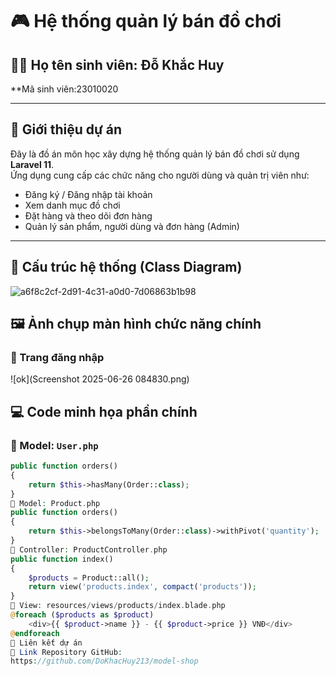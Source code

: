# 🎮 Hệ thống quản lý bán đồ chơi

## 👨‍🎓 Họ tên sinh viên: Đỗ Khắc Huy  
**Mã sinh viên:23010020

---

## 📌 Giới thiệu dự án

Đây là đồ án môn học xây dựng hệ thống quản lý bán đồ chơi sử dụng **Laravel 11**.  
Ứng dụng cung cấp các chức năng cho người dùng và quản trị viên như:

- Đăng ký / Đăng nhập tài khoản
- Xem danh mục đồ chơi
- Đặt hàng và theo dõi đơn hàng
- Quản lý sản phẩm, người dùng và đơn hàng (Admin)

---

## 🧱 Cấu trúc hệ thống (Class Diagram)
![a6f8c2cf-2d91-4c31-a0d0-7d06863b1b98](https://github.com/user-attachments/assets/7e641ea3-aeb5-4ad0-9e51-91c957a0304f)


## 🖼️ Ảnh chụp màn hình chức năng chính

### 🔐 Trang đăng nhập

![ok](Screenshot 2025-06-26 084830.png)




## 💻 Code minh họa phần chính

### 📁 Model: `User.php`

```php
public function orders()
{
    return $this->hasMany(Order::class);
}
📁 Model: Product.php
public function orders()
{
    return $this->belongsToMany(Order::class)->withPivot('quantity');
}
📁 Controller: ProductController.php
public function index()
{
    $products = Product::all();
    return view('products.index', compact('products'));
}
📁 View: resources/views/products/index.blade.php
@foreach ($products as $product)
    <div>{{ $product->name }} - {{ $product->price }} VNĐ</div>
@endforeach
🔗 Liên kết dự án
📂 Link Repository GitHub:
https://github.com/DoKhacHuy213/model-shop
